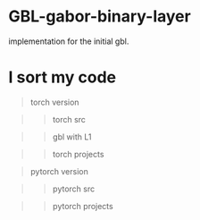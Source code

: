 # GBL-gabor-binary-layer
implementation for the initial gbl.
# I sort my code
> torch version

> > torch src

>> gbl with L1

> > torch projects

> pytorch version

>> pytorch src

>> pytorch projects

